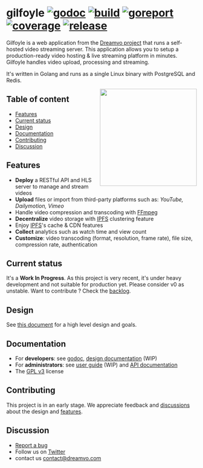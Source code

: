 # gilfoyle [![godoc](https://godoc.org/github.com/dreamvo/gilfoyle?status.svg)](https://godoc.org/github.com/dreamvo/gilfoyle) [![build](https://img.shields.io/endpoint.svg?url=https://actions-badge.atrox.dev/dreamvo/gilfoyle/badge?ref=master)](https://github.com/dreamvo/gilfoyle/actions) [![goreport](https://goreportcard.com/badge/github.com/dreamvo/gilfoyle)](https://goreportcard.com/report/github.com/dreamvo/gilfoyle) [![coverage](https://codecov.io/gh/dreamvo/gilfoyle/branch/master/graph/badge.svg)](https://codecov.io/gh/dreamvo/gilfoyle) [![release](https://img.shields.io/github/release/dreamvo/gilfoyle.svg)](https://github.com/dreamvo/gilfoyle/releases)

Gilfoyle is a web application from the [Dreamvo project](https://dreamvo.com) that runs a self-hosted video streaming server. This application allows you to setup a production-ready video hosting & live streaming platform in minutes. Gilfoyle handles video upload, processing and streaming.

It's written in Golang and runs as a single Linux binary with PostgreSQL and Redis.

<a href="https://www.redbubble.com/fr/people/andromeduh/shop"><img src="https://ih1.redbubble.net/image.71449494.3195/raf,750x1000,075,t,oatmeal_heather.u2.jpg" width="256" align="right" /></a>

## Table of content

- [Features](#features)
- [Current status](#current-status)
- [Design](#design)
- [Documentation](#documentation)
- [Contributing](#contributing)
- [Discussion](#discussion)

## Features

- **Deploy** a RESTful API and HLS server to manage and stream videos
- **Upload** files or import from third-party platforms such as: *YouTube, Dailymotion, Vimeo*
- Handle video compression and transcoding with [FFmpeg](https://ffmpeg.org/)
- **Decentralize** video storage with [IPFS](https://ipfs.io/) clustering feature
- Enjoy [IPFS](https://ipfs.io/)'s cache & CDN features
- **Collect** analytics such as watch time and view count
- **Customize**: video transcoding (format, resolution, frame rate), file size, compression rate, authentication

## Current status

It's a **Work In Progress**. As this project is very recent, it's under heavy development and not suitable for production yet. Please consider v0 as unstable. Want to contribute ? Check the [backlog](https://github.com/dreamvo/gilfoyle/projects/1).

## Design

See [this document](DESIGN.md) for a high level design and goals.

## Documentation

- For **developers**: see [godoc](https://godoc.org/github.com/dreamvo/gilfoyle), [design documentation](DESIGN.md) (WIP)
- For **administrators**: see [user guide](https://dreamvo.github.io/gilfoyle/) (WIP) and [API documentation](https://petstore.swagger.io/?url=https://raw.githubusercontent.com/dreamvo/gilfoyle/master/api/docs/swagger.json)
- The [GPL v3](LICENSE) license

## Contributing

This project is in an early stage. We appreciate feedback and [discussions](#discussion) about the design and [features](#features).

## Discussion

- [Report a bug](https://github.com/dreamvo/gilfoyle/issues/new)
- Follow us on [Twitter](https://twitter.com/dreamvoapp)
- contact us [contact@dreamvo.com](mailto:contact@dreamvo.com)
